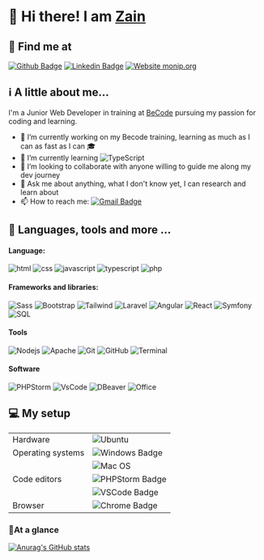 # :wave: Hi there! I am [Zain](https://github.com/zenimtiazz)

## :round_pushpin: Find me at

[![Github Badge](https://img.shields.io/badge/-Github-black?style=plastic-square&logo=github&logoColor=white&link=https://github.com/zenimtiazz/)](https://github.com/zenimtiazz)
[![Linkedin Badge](https://img.shields.io/badge/-LinkedIn-blue?style=plastic-square&logo=Linkedin&logoColor=white&link=hhttps://www.linkedin.com/in/zain-i-745085219/)](https://www.linkedin.com/in/zain-i-745085219/)
[![Website monip.org](https://img.shields.io/website-up-down-green-red/http/resumee.herokuapp.com/)](https://resumee.herokuapp.com/)

## :information_source: A little about me...

I'm a Junior Web Developer in training at [BeCode](https://becode.org/) pursuing my passion for coding and learning.

- 🔭 I’m currently working on my Becode training, learning as much as I can as fast as I can :mortar_board:
- 🌱 I’m currently learning ![TypeScript](https://img.shields.io/badge/typescript-%23007ACC.svg?style=for-the-badge&logo=typescript&logoColor=white)
- 👯 I’m looking to collaborate with anyone willing to guide me along my dev journey
- 💬 Ask me about anything, what I don't know yet, I can research and learn about
- 📫 How to reach me: [![Gmail Badge](https://img.shields.io/badge/-Gmail-d14836?style=plastic-square&logo=Gmail&logoColor=white&link=mailto:zenimtiazz@gmail.com)](mailto:zenimtiazz@gmail.com)

## :speech_balloon: Languages, tools and more ...

#### Language:

![html](https://img.shields.io/badge/-HTML-353535?style=plastic-square&logo=html5)
![css](https://img.shields.io/badge/-CSS-353535?style=plastic-square&logo=css3&logoColor=dodgerblue)
![javascript](https://img.shields.io/badge/-Javascript-353535?style=plastic-square&logo=javascript)
![typescript](https://img.shields.io/badge/-Typescript-353535?style=plastic-square&logo=typescript)
![php](https://img.shields.io/badge/-PHP-353535?style=plastic-square&logo=php)

#### Frameworks and libraries:

![Sass](https://img.shields.io/badge/-Sass-353535?style=plastic-square&logo=sass)
![Bootstrap](https://img.shields.io/badge/-Bootstrap-353535?style=plastic-square&logo=bootstrap)
![Tailwind](https://img.shields.io/badge/-Tailwind-353535?style=plastic-square&logo=tailwindcss)
![Laravel](https://img.shields.io/badge/-Laravel-353535?style=plastic-square&logo=laravel)
![Angular](https://img.shields.io/badge/-Angular-353535?style=plastic-square&logo=Angular&logoColor=red)
![React](https://img.shields.io/badge/-React-353535?style=plastic-square&logo=react)
![Symfony](https://img.shields.io/badge/-Symfony-353535?style=plastic-square&logo=symfony)
![SQL](https://img.shields.io/badge/-SQL-353535?style=plastic-square&logo=mysql)

#### Tools

![Nodejs](https://img.shields.io/badge/-Node.Js-353535?style=plastic-square&logo=node.js)
![Apache](https://img.shields.io/badge/-Apache-353535?style=plastic-square&logo=Apache)
![Git](https://img.shields.io/badge/-Git-353535?style=plastic-square&logo=git)
![GitHub](https://img.shields.io/badge/-GitHub-353535?style=plastic-square&logo=github)
![Terminal](https://img.shields.io/badge/-Terminal/Powershell-353535?style=plastic-square&logo=powershell)

#### Software

![PHPStorm](https://img.shields.io/badge/-PhpStorm-353535?style=plastic-square&logo=phpstorm&logoColor=mediumpurple)
![VsCode](https://img.shields.io/badge/-VsCode-353535?style=plastic-square&logo=visualstudiocode&logoColor=dodgerblue)
![DBeaver](https://img.shields.io/badge/-DBeaver-353535?style=plastic-square&logo=DBeaver)
![Office](https://img.shields.io/badge/-Office-353535?style=plastic-square&logo=microsoftoffice&logoColor=firebrick)

## :computer: My setup

|                   |                                                                                                                               |
| ----------------- | ----------------------------------------------------------------------------------------------------------------------------- |
| Hardware          | ![Ubuntu](https://img.shields.io/badge/Ubuntu-E95420?style=for-the-badge&logo=ubuntu&logoColor=white)                       |
| Operating systems | ![Windows Badge](https://img.shields.io/badge/-Windows%2010-blue?style=plastic-square&logo=windows&logoColor=white)              |
|                   | ![Mac OS](https://img.shields.io/badge/mac%20os-000000?style=for-the-badge&logo=macos&logoColor=F0F0F0)            |
| Code editors      | ![PHPStorm Badge](https://img.shields.io/badge/-PHPStorm-mediumslateblue?style=plastic-square&logo=phpstorm&logoColor=white)     |
|                   | ![VSCode Badge](https://img.shields.io/badge/-VS%20Code-dodgerblue?style=plastic-square&logo=visual-studio-code&logoColor=white) |
| Browser           | ![Chrome Badge](https://img.shields.io/badge/-Chrome-dodgerblue?style=plastic-square&logo=google-chrome&logoColor=white)         |

### :rocket:At a glance

[![Anurag's GitHub stats](https://github-readme-stats.vercel.app/api?username=zenimtiazz&theme=github_dark&show_icons=true)
](https://github.com/zenimtiazz/github-readme-stats)


